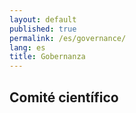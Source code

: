 ```yaml
---
layout: default
published: true
permalink: /es/governance/
lang: es
title: Gobernanza 
---
```


## Comité científico